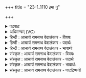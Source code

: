 +++
title = "23-1_1110 इमा नु"

+++
<details><summary>पदपाठः</summary>

इ꣣मा꣢। नु। क꣣म्। भु꣡व꣢꣯ना। सी꣣षधेम। इ꣡न्द्रः꣢꣯। च꣣। वि꣡श्वे꣢꣯। च꣣। देवाः꣢। १११०। १
</details>

<details><summary>अधिमन्त्रम् (VC)</summary>

- विश्वे देवाः
- भुवन आप्त्यः साधनो वा भौवनः
- द्विपदा त्रिष्टुप्
- धैवतः
</details>

<details><summary>हिन्दी : आचार्य रामनाथ वेदालंकार - विषयः</summary>

प्रथम ऋचा पूर्वार्चिक में ४५२ क्रमाङ्क पर अध्यात्म विषय में और राष्ट्र के विषय में व्याख्यात हो चुकी है। यहाँ भिन्न अर्थ प्रदर्शित किया जाता है।
</details>

<details><summary>हिन्दी : आचार्य रामनाथ वेदालंकार - पदार्थः</summary>

पदार्थान्वय -  हम(इन्द्रः च)हमारा जीवात्मा(विश्वे च देवाः)और मन,बुद्धि,प्राण,ज्ञानेन्द्रिय,कर्मेन्द्रिय रूप अन्य देव मिलकर(नु कम्)शीघ्र ही(इमा भुवना)इन सब सूर्य,चन्द्र,मङ्गल,बुध,बृहस्पति,भूमि आदि भुवनों को(सीषधेम)सिद्ध् करें,अर्थात् उनके विषय में ज्ञान प्राप्त कर तथा साधनों का प्रयोग करके उन्हें अपने अनुकूल करें ॥१॥
</details>

<details><summary>हिन्दी : आचार्य रामनाथ वेदालंकार - भावार्थः</summary>

भावार्थ -  विद्वानों को चाहिए कि सब भूगोल और खगोल की विद्याएँ जानकर अन्य लोकों से होनेवाले सब लाभों को प्राप्त करें तथा उनसे सम्भावित हानियों को दूर करें ॥१॥
</details>

<details><summary>संस्कृत : आचार्य रामनाथ वेदालंकार - विषयः</summary>

तत्र प्रथमा ऋक् पूर्वार्चिके ४५२ क्रमाङ्केऽध्यात्मविषये राष्ट्रविषये च व्याख्याता। अत्र भिन्नोऽर्थः प्रदर्श्यते।
</details>

<details><summary>संस्कृत : आचार्य रामनाथ वेदालंकार - पदार्थः</summary>

पदार्थान्वय -  वयम्, (इन्द्रः च)अस्माकं जीवात्मा च(विश्वे च देवाः)मनोबुद्धिप्राणज्ञानेन्द्रियकर्मेन्द्रियरूपा अन्ये च देवाः मिलित्वा(नु कम्)सद्य एव(इमा भुवना)इमानि सर्वाणि भुवनानि सूर्यचन्द्रमङ्गलबुधबृहस्पतिभूम्यादीनि(सीषधेम)साधयेम,तद्विषयकज्ञानेन साधनानां प्रयोगेण च स्वानुकूलानि कुर्याम ॥१॥
</details>

<details><summary>संस्कृत : आचार्य रामनाथ वेदालंकार - भावार्थः</summary>

भावार्थ -  विद्वद्भिः सर्वा भूगोलखगोलविद्या विज्ञायान्येभ्यो लोकेभ्यो जायमाना लाभाः सर्वे प्राप्तव्या हानयश्च परिहरणीयाः ॥१॥
</details>

<details><summary>संस्कृत : आचार्य रामनाथ वेदालंकार - पादटिप्पनी</summary>

टिप्पनी -   १.ऋ० १०।१५७।१,साम० ४५२।
</details>